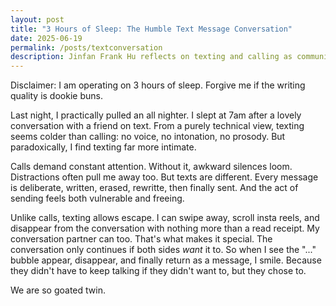 ```yaml
---
layout: post
title: "3 Hours of Sleep: The Humble Text Message Conversation"
date: 2025-06-19
permalink: /posts/textconversation
description: Jinfan Frank Hu reflects on texting and calling as communication methods.
---
```


Disclaimer: I am operating on 3 hours of sleep. Forgive me if the writing quality is dookie buns.

Last night, I practically pulled an all nighter. I slept at 7am after a lovely conversation with a friend on text. From a purely technical view, texting seems colder than calling: no voice, no intonation, no prosody. But paradoxically, I find texting far more intimate.

Calls demand constant attention. Without it, awkward silences loom. Distractions often pull me away too. But texts are different. Every message is deliberate, written, erased, rewritte, then finally sent. And the act of sending feels both vulnerable and freeing.

Unlike calls, texting allows escape. I can swipe away, scroll insta reels, and disappear from the conversation with nothing more than a read receipt. My conversation partner can too. That's what makes it special. The conversation only continues if both sides *want* it to. So when I see the "..." bubble appear, disappear, and finally return as a message, I smile. Because they didn't have to keep talking if they didn't want to, but they chose to. 

We are so goated twin.